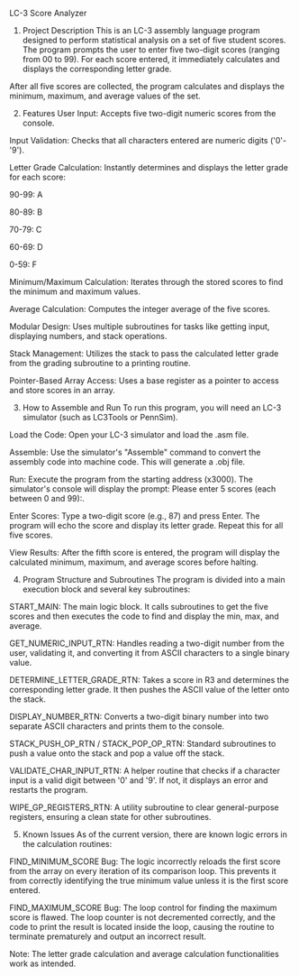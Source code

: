 LC-3 Score Analyzer
1. Project Description
This is an LC-3 assembly language program designed to perform statistical analysis on a set of five student scores. The program prompts the user to enter five two-digit scores (ranging from 00 to 99). For each score entered, it immediately calculates and displays the corresponding letter grade.

After all five scores are collected, the program calculates and displays the minimum, maximum, and average values of the set.

2. Features
User Input: Accepts five two-digit numeric scores from the console.

Input Validation: Checks that all characters entered are numeric digits ('0'-'9').

Letter Grade Calculation: Instantly determines and displays the letter grade for each score:

90-99: A

80-89: B

70-79: C

60-69: D

0-59: F

Minimum/Maximum Calculation: Iterates through the stored scores to find the minimum and maximum values.

Average Calculation: Computes the integer average of the five scores.

Modular Design: Uses multiple subroutines for tasks like getting input, displaying numbers, and stack operations.

Stack Management: Utilizes the stack to pass the calculated letter grade from the grading subroutine to a printing routine.

Pointer-Based Array Access: Uses a base register as a pointer to access and store scores in an array.

3. How to Assemble and Run
To run this program, you will need an LC-3 simulator (such as LC3Tools or PennSim).

Load the Code: Open your LC-3 simulator and load the .asm file.

Assemble: Use the simulator's "Assemble" command to convert the assembly code into machine code. This will generate a .obj file.

Run: Execute the program from the starting address (x3000). The simulator's console will display the prompt: Please enter 5 scores (each between 0 and 99):.

Enter Scores: Type a two-digit score (e.g., 87) and press Enter. The program will echo the score and display its letter grade. Repeat this for all five scores.

View Results: After the fifth score is entered, the program will display the calculated minimum, maximum, and average scores before halting.

4. Program Structure and Subroutines
The program is divided into a main execution block and several key subroutines:

START_MAIN: The main logic block. It calls subroutines to get the five scores and then executes the code to find and display the min, max, and average.

GET_NUMERIC_INPUT_RTN: Handles reading a two-digit number from the user, validating it, and converting it from ASCII characters to a single binary value.

DETERMINE_LETTER_GRADE_RTN: Takes a score in R3 and determines the corresponding letter grade. It then pushes the ASCII value of the letter onto the stack.

DISPLAY_NUMBER_RTN: Converts a two-digit binary number into two separate ASCII characters and prints them to the console.

STACK_PUSH_OP_RTN / STACK_POP_OP_RTN: Standard subroutines to push a value onto the stack and pop a value off the stack.

VALIDATE_CHAR_INPUT_RTN: A helper routine that checks if a character input is a valid digit between '0' and '9'. If not, it displays an error and restarts the program.

WIPE_GP_REGISTERS_RTN: A utility subroutine to clear general-purpose registers, ensuring a clean state for other subroutines.

5. Known Issues
As of the current version, there are known logic errors in the calculation routines:

FIND_MINIMUM_SCORE Bug: The logic incorrectly reloads the first score from the array on every iteration of its comparison loop. This prevents it from correctly identifying the true minimum value unless it is the first score entered.

FIND_MAXIMUM_SCORE Bug: The loop control for finding the maximum score is flawed. The loop counter is not decremented correctly, and the code to print the result is located inside the loop, causing the routine to terminate prematurely and output an incorrect result.

Note: The letter grade calculation and average calculation functionalities work as intended.
